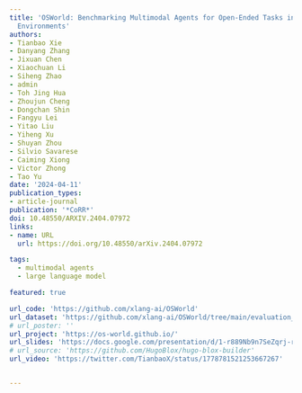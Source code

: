 ```yaml
---
title: 'OSWorld: Benchmarking Multimodal Agents for Open-Ended Tasks in Real Computer
  Environments'
authors:
- Tianbao Xie
- Danyang Zhang
- Jixuan Chen
- Xiaochuan Li
- Siheng Zhao
- admin
- Toh Jing Hua
- Zhoujun Cheng
- Dongchan Shin
- Fangyu Lei
- Yitao Liu
- Yiheng Xu
- Shuyan Zhou
- Silvio Savarese
- Caiming Xiong
- Victor Zhong
- Tao Yu
date: '2024-04-11'
publication_types:
- article-journal
publication: '*CoRR*'
doi: 10.48550/ARXIV.2404.07972
links:
- name: URL
  url: https://doi.org/10.48550/arXiv.2404.07972

tags:
  - multimodal agents
  - large language model

featured: true

url_code: 'https://github.com/xlang-ai/OSWorld'
url_dataset: 'https://github.com/xlang-ai/OSWorld/tree/main/evaluation_examples'
# url_poster: ''
url_project: 'https://os-world.github.io/'
url_slides: 'https://docs.google.com/presentation/d/1-r889Nb9n7SeZqrj-ryNqJLoMzp7aGNU2ihO8nUdEcE/edit?usp=sharing'
# url_source: 'https://github.com/HugoBlox/hugo-blox-builder'
url_video: 'https://twitter.com/TianbaoX/status/1778781521253667267'


---
```

